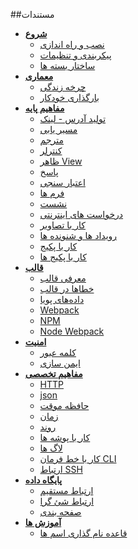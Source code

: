##مستندات

+ __[شروع](#clickable)__
	- [نصب و راه اندازی](installation.md)
	- [پیکربندی و تنظیمات](options.md)
	- [ساختار بسته ها](package.md)
+ __[معماری](#clickable)__
	- [چرخه زندگی](lifecycle.md)
	- [بارگذاری خودکار](autoloader.md)
+ __[مفاهیم پایه](#clickable)__
	- [تولید آدرس - لینک](address.md)
	- [مسیر یابی](routing.md)
	- [مترجم](translator.md)
	- [کنترلر](controller.md)
	- [ظاهر View](view.md)
	- [پاسخ](response.md)
	- [اعتبار سنجی](validation.md)
	- [فرم ها](form.md)
	- [نشست](session.md)
	- [درخواست های اینترنتی](client.md)
	- [کار با تصاویر](image.md)
	- [رویداد ها و شنونده ها](events.md)
	- [کار با پکیج](packageClass.md)
	- [کار با پکیج ها](packagesClass.md)
+ __[قالب](#clickable)__
	- [معرفی قالب](frontend.md)
	- [خطاها در قالب](view_error.md)
	- [داده‌های پویا](dynamicdata.md)
	- [Webpack](webpack.md)
	- [NPM](npm.md)
	- [Node Webpack](node_webpack.md)
+ __[امنیت](#clickable)__
	- [کلمه عبور](password.md)
	- [ایمن سازی](safe.md)
+ __[مفاهیم تخصصی](#clickable)__
	- [HTTP](http.md)
	- [json](json.md)
	- [حافظه موقت](cache.md)
	- [زمان](date.md)
	- [روند](process.md)
	- [کار با پوشه ها](directory.md)
	- [لاگ ها](log.md)
	- [کار با خط فرمان CLI](cli.md)
	- [ارتباط SSH](ssh.md)
+ __[پایگاه داده](#clickable)__
	- [ارتباط مستقیم](db.md)
	- [ارتباط شئ گرا](dbObject.md)
	- [صفحه بندی](pagination.md)
+ __[آموزش ها](#clickable)__
	- [قاعده نام گذاری اسم ها](naming.md)
